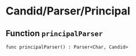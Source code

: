# Candid/Parser/Principal

## Function `principalParser`
``` motoko no-repl
func principalParser() : Parser<Char, Candid>
```

